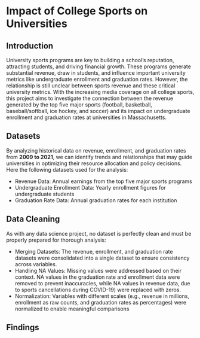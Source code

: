 # Impact of College Sports on Universities

## Introduction
University sports programs are key to building a school’s reputation, attracting students, and driving financial growth. These programs generate substantial revenue, draw in students, and influence important university metrics like undergraduate enrollment and graduation rates. However, the relationship is still unclear between sports revenue and these critical university metrics. With the increasing media coverage on all college sports, this project aims to investigate the connection between the revenue generated by the top five major sports (football, basketball, baseball/softball, ice hockey, and soccer) and its impact on undergraduate enrollment and graduation rates at universities in Massachusetts. 

## Datasets
By analyzing historical data on revenue, enrollment, and graduation rates from **2009 to 2021**, we can identify trends and relationships that may guide universities in optimizing their resource allocation and policy decisions. Here the following datasets used for the analysis:
- Revenue Data: Annual earnings from the top five major sports programs
- Undergraduate Enrollment Data: Yearly enrollment figures for undergraduate students
- Graduation Rate Data: Annual graduation rates for each institution

## Data Cleaning
As with any data science project, no dataset is perfectly clean and must be properly prepared for thorough analysis:
- Merging Datasets: The revenue, enrollment, and graduation rate datasets were
consolidated into a single dataset to ensure consistency across variables.
- Handling NA Values: Missing values were addressed based on their context. NA values in the graduation rate and enrollment data were removed to prevent
inaccuracies, while NA values in revenue data, due to sports cancellations during COVID-19) were replaced with zeros.
- Normalization: Variables with different scales (e.g., revenue in millions, enrollment as raw counts, and graduation rates as percentages) were normalized to enable meaningful comparisons

## Findings

